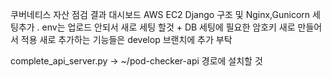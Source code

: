 쿠버네티스 자산 점검 결과 대시보드
AWS EC2 Django 구조 및 Nginx,Gunicorn 세팅추가
. env는 업로드 안되서 새로 세팅 할것 + DB 세팅에 필요한 암호키 새로 만들어서 적용
새로 추가하는 기능들은 develop 브랜치에 추가 부탁

complete_api_server.py -> ~/pod-checker-api 경로에 설치할 것


